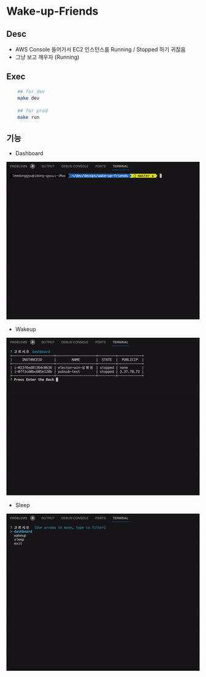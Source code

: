 # Wake-up-Friends

## Desc
- AWS Console 들어가서 EC2 인스턴스를 Running / Stopped 하기 귀찮음
- 그냥 보고 깨우자 (Running)

## Exec 

```sh
    ## for dev
    make dev

    ## for prod
    make run
```

## 기능

- Dashboard

![dashboard](./public/dashboardgif.gif)

- Wakeup

![wakeup](./public/wakeup.gif)

- Sleep

![sleep](./public/sleep.gif)
